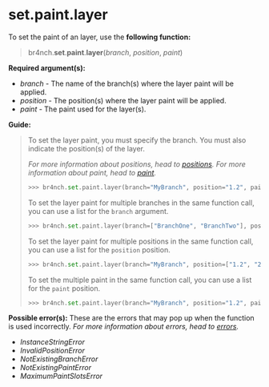 # set.paint.layer

To set the paint of an layer, use the **following function:**

> br4nch.**set**.**paint**.**layer**(*branch*, *position*, *paint*)

**Required argument(s):**

- *branch* - The name of the branch(s) where the layer paint will be applied.
- *position* - The position(s) where the layer paint will be applied.
- *paint* - The paint used for the layer(s).

**Guide:**

> To set the layer paint, you must specify the branch. You must also indicate the position(s) of the layer.
>
> *For more information about positions, head to [positions](../../../guides/positions.md).*
> *For more information about paint, head to [paint](../../../guides/paint.md).*
>
> ```python
> >>> br4nch.set.paint.layer(branch="MyBranch", position="1.2", paint="blue")
> ```
>
> To set the layer paint for multiple branches in the same function call, you can use a list for the `branch` argument.
>
> ```python
> >>> br4nch.set.paint.layer(branch=["BranchOne", "BranchTwo"], position="1.2", paint="blue")
> ```
>
> To set the layer paint for multiple positions in the same function call, you can use a list for the `position` position.
>
> ```python
> >>> br4nch.set.paint.layer(branch="MyBranch", position=["1.2", "2.3"], paint="blue")
> ```
>
> To set the multiple paint in the same function call, you can use a list for the `paint` position.
>
> ```python
> >>> br4nch.set.paint.layer(branch="MyBranch", position="1.2", paint=["blue", "bold"])
> ```

**Possible error(s):**
These are the errors that may pop up when the function is used incorrectly.
*For more information about errors, head to [errors](../../guides/errors.md).*

- *InstanceStringError*
- *InvalidPositionError*
- *NotExistingBranchError*
- *NotExistingPaintError*
- *MaximumPaintSlotsError*
